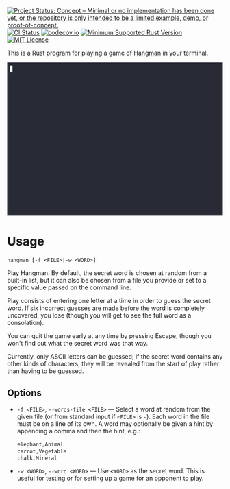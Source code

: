 [![Project Status: Concept – Minimal or no implementation has been done yet, or the repository is only intended to be a limited example, demo, or proof-of-concept.](https://www.repostatus.org/badges/latest/concept.svg)](https://www.repostatus.org/#concept)
[![CI Status](https://github.com/jwodder/hangman/actions/workflows/test.yml/badge.svg)](https://github.com/jwodder/hangman/actions/workflows/test.yml)
[![codecov.io](https://codecov.io/gh/jwodder/hangman/branch/master/graph/badge.svg)](https://codecov.io/gh/jwodder/hangman)
[![Minimum Supported Rust Version](https://img.shields.io/badge/MSRV-1.70-orange)](https://www.rust-lang.org)
[![MIT License](https://img.shields.io/github/license/jwodder/hangman.svg)](https://opensource.org/licenses/MIT)

This is a Rust program for playing a game of [Hangman][] in your terminal.

[Hangman]: https://en.wikipedia.org/wiki/Hangman_(game)

![Recording of a Hangman game](hangman.gif)

Usage
=====

    hangman [-f <FILE>|-w <WORD>]

Play Hangman.  By default, the secret word is chosen at random from a built-in
list, but it can also be chosen from a file you provide or set to a specific
value passed on the command line.

Play consists of entering one letter at a time in order to guess the secret
word.  If six incorrect guesses are made before the word is completely
uncovered, you lose (though you will get to see the full word as a
consolation).

You can quit the game early at any time by pressing Escape, though you won't
find out what the secret word was that way.

Currently, only ASCII letters can be guessed; if the secret word contains any
other kinds of characters, they will be revealed from the start of play rather
than having to be guessed.


Options
-------

- `-f <FILE>`, `--words-file <FILE>` — Select a word at random from the given
  file (or from standard input if `<FILE>` is `-`).  Each word in the file must
  be on a line of its own.  A word may optionally be given a hint by appending
  a comma and then the hint, e.g.:

    ```csv
    elephant,Animal
    carrot,Vegetable
    chalk,Mineral
    ```

- `-w <WORD>`, `--word <WORD>` — Use `<WORD>` as the secret word.  This is
  useful for testing or for setting up a game for an opponent to play.

